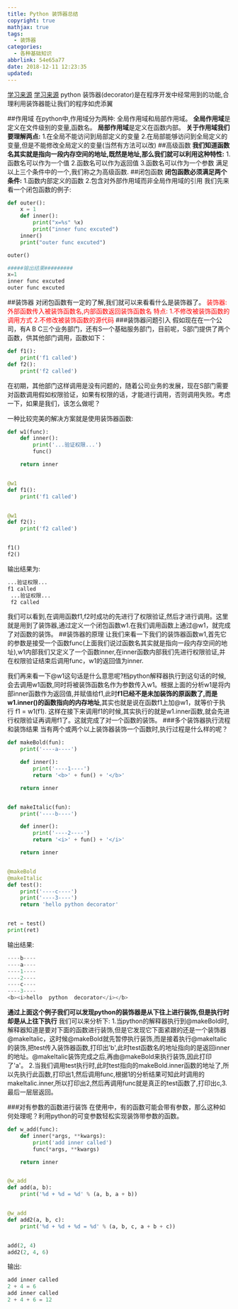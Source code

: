 ```yaml
---
title: Python 装饰器总结
copyright: true
mathjax: true
tags:
  - 装饰器
categories:
  - 各种基础知识
abbrlink: 54e65a77
date: 2018-12-11 12:23:35
updated:
---
```

[学习来源](https://blog.csdn.net/u010358168/article/details/77773199)
[学习来源](https://www.cnblogs.com/huchong/p/7725564.html)
python 装饰器(decorator)是在程序开发中经常用到的功能,合理利用装饰器能让我们的程序如虎添翼
<!--more-->
##作用域
在python中,作用域分为两种: 全局作用域和局部作用域。
**全局作用域**是定义在文件级别的变量,函数名。
**局部作用域**是定义在函数内部。
**关于作用域我们要理解两点:**
1.在全局不能访问到局部定义的变量
2.在局部能够访问到全局定义的变量,但是不能修改全局定义的变量(当然有方法可以改)
##高级函数
**我们知道函数名其实就是指向一段内存空间的地址,既然是地址,那么我们就可以利用这种特性:**
1.函数名可以作为一个值
2.函数名可以作为返回值
3.函数名可以作为一个参数
满足以上三个条件中的一个,我们称之为高级函数.
##闭包函数
**闭包函数必须满足两个条件:**
1.函数内部定义的函数
2.包含对外部作用域而非全局作用域的引用
我们先来看一个闭包函数的例子:
```python
def outer():
    x = 1
    def inner():
        print("x=%s" %x)
        print("inner func excuted")
    inner()
    print("outer func excuted")

outer()

#####输出结果#########
x=1
inner func excuted
outer func excuted
```
##装饰器
对闭包函数有一定的了解,我们就可以来看看什么是装饰器了。
<font color = "red">装饰器:外部函数传入被装饰函数名,内部函数返回装饰函数名
特点: 1.不修改被装饰函数的调用方式
2.不修改被装饰函数的源代码</font>
###装饰器问题引入
假如现在在一个公司，有A B C三个业务部门，还有S一个基础服务部门，目前呢，S部门提供了两个函数，供其他部门调用，函数如下：
```python
def f1(): 
	print('f1 called') 
def f2(): 
	print('f2 called')
```
在初期，其他部门这样调用是没有问题的，随着公司业务的发展，现在S部门需要对函数调用假如权限验证，如果有权限的话，才能进行调用，否则调用失败。考虑一下，如果是我们，该怎么做呢？

一种比较完美的解决方案就是使用装饰器函数:
```python
def w1(func):
    def inner():
        print('...验证权限...')
        func()

    return inner


@w1
def f1():
    print('f1 called')


@w1
def f2():
    print('f2 called')


f1()
f2()

```
输出结果为:
```python
...验证权限... 
f1 called
 ...验证权限... 
 f2 called
```
我们可以看到,在调用函数f1,f2时成功的先进行了权限验证,然后才进行调用。这里就是用到了装饰器,通过定义一个闭包函数w1.在我们调用函数上通过@w1，就完成了对函数的装饰。
##装饰器的原理
让我们来看一下我们的装饰器函数w1,首先它的参数是接受一个函数func(上面我们说过函数名其实就是指向一段内存空间的地址),w1内部我们又定义了一个函数inner,在inner函数内部我们先进行权限验证,并在权限验证结束后调用func，w1的返回值为inner.

我们再来看一下@w1这句话是什么意思呢?档python解释器执行到这句话的时候,会去调用w1函数,同时将被装饰函数名作为参数传入w1。根据上面的分析w1是将内部inner函数作为返回值,并赋值给f1,此时**f1已经不是未加装饰的原函数了,而是w1.inner()的函数指向的内存地址**,其实也就是说在函数f1上加@w1，就等价于执行 f1 = w1(f1).
这样在接下来调用f1的时候,其实执行的就是w1.inner函数,就会先进行权限验证再调用f1了。这就完成了对一个函数的装饰。
###多个装饰器执行流程和装饰结果
当有两个或两个以上装饰器装饰一个函数时,执行过程是什么样的呢？
```python
def makeBold(fun):
    print('----a----')

    def inner():
        print('----1----')
        return '<b>' + fun() + '</b>'

    return inner


def makeItalic(fun):
    print('----b----')

    def inner():
        print('----2----')
        return '<i>' + fun() + '</i>'

    return inner


@makeBold
@makeItalic
def test():
    print('----c----')
    print('----3----')
    return 'hello python decorator'


ret = test()
print(ret)
```

输出结果:
```python
----b----
----a----  
----1----  
----2----  
----c----  
----3---- 
<b><i>hello  python  decorator</i></b>
```
**通过上面这个例子我们可以发现python的装饰器是从下往上进行装饰,但是执行时却是从上往下执行**
我们可以来分析下:
1.当python的解释器执行到@makeBold时,解释器知道是要对下面的函数进行装饰,但是它发现它下面紧跟的还是一个装饰器@makeItalic，这时候@makeBold就先暂停执行装饰,而是接着执行@makeItalic的装饰,把test传入装饰器函数,打印出'b',此时test函数名的地址指向的是返回inner的地址。@makeItalic装饰完成之后,再由@makeBold来执行装饰,因此打印了'a'。
2.当我们调用test执行时,此时test指向的makeBold.inner函数的地址了,所以先执行此函数,打印出1,然后调用func,根据1的分析结果可知此时调用的makeItalic.inner,所以打印出2,然后再调用func就是真正的test函数了,打印出c,3.最后一层层返回。

###对有参数的函数进行装饰
在使用中，有的函数可能会带有参数，那么这种如何处理呢？利用python的可变参数轻松实现装饰带参数的函数。
```python
def w_add(func):
    def inner(*args, **kwargs):
        print('add inner called')
        func(*args, **kwargs)

    return inner


@w_add
def add(a, b):
    print('%d + %d = %d' % (a, b, a + b))


@w_add
def add2(a, b, c):
    print('%d + %d + %d = %d' % (a, b, c, a + b + c))


add(2, 4)
add2(2, 4, 6)
```
输出:
```python
add inner called 
2 + 4 = 6  
add inner called 
2 + 4 + 6 = 12
```

